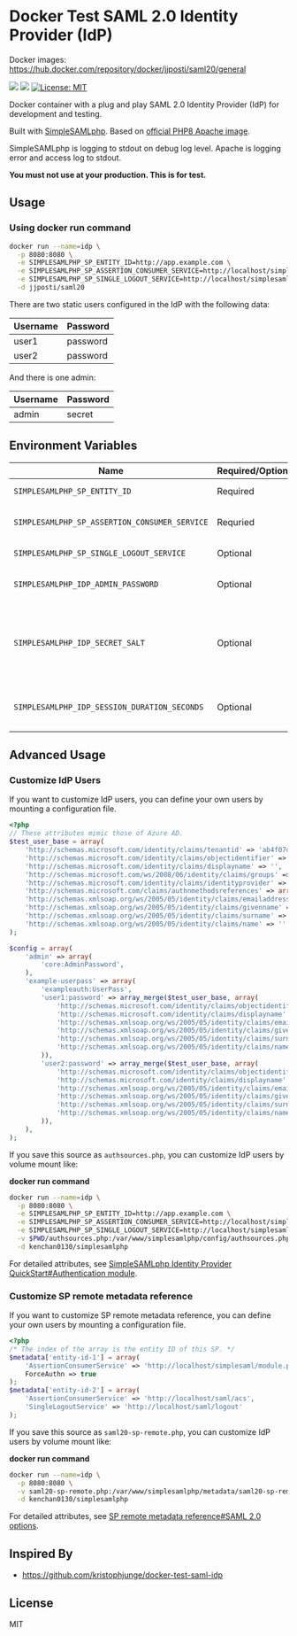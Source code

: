 # Docker Test SAML 2.0 Identity Provider (IdP)

Docker images: https://hub.docker.com/repository/docker/jjposti/saml20/general

[![](https://img.shields.io/docker/v/kenchan0130/simplesamlphp?sort=semver)](https://hub.docker.com/r/kenchan0130/simplesamlphp)
[![](https://github.com/kenchan0130/docker-simplesamlphp/workflows/CI/badge.svg)](https://github.com/kenchan0130/docker-simplesamlphp/actions?query=workflow%3ACI)
[![License: MIT](https://img.shields.io/badge/License-MIT-yellow.svg)](https://github.com/kenchan0130/docker-simplesamlphp/blob/master/LICENSE)

Docker container with a plug and play SAML 2.0 Identity Provider (IdP) for development and testing.

Built with [SimpleSAMLphp](https://simplesamlphp.org/). Based on [official PHP8 Apache image](https://hub.docker.com/_/php/).

SimpleSAMLphp is logging to stdout on debug log level. Apache is logging error and access log to stdout.

**You must not use at your production. This is for test.**

## Usage

### Using docker run command

```sh
docker run --name=idp \
  -p 8080:8080 \
  -e SIMPLESAMLPHP_SP_ENTITY_ID=http://app.example.com \
  -e SIMPLESAMLPHP_SP_ASSERTION_CONSUMER_SERVICE=http://localhost/simplesaml/module.php/saml/sp/saml2-acs.php/test-sp \
  -e SIMPLESAMLPHP_SP_SINGLE_LOGOUT_SERVICE=http://localhost/simplesaml/module.php/saml/sp/saml2-logout.php/test-sp \
  -d jjposti/saml20
```

There are two static users configured in the IdP with the following data:

Username|Password
---|---
user1|password
user2|password

And there is one admin:

Username|Password
---|---
admin|secret

## Environment Variables

Name|Required/Optional|Description
---|---|---
`SIMPLESAMLPHP_SP_ENTITY_ID`|Required|The entity ID of your SP.
`SIMPLESAMLPHP_SP_ASSERTION_CONSUMER_SERVICE`|Requried|The assertion consumer service of your SP.
`SIMPLESAMLPHP_SP_SINGLE_LOGOUT_SERVICE`|Optional|The single logout url of your SP.
`SIMPLESAMLPHP_IDP_ADMIN_PASSWORD`|Optional|The password of admin of this IdP. Default is `secret`.
`SIMPLESAMLPHP_IDP_SECRET_SALT`|Optional|This is a secret salt used by this IdP when it needs to generate a secure hash of a value. Default is `defaultsecretsalt`.
`SIMPLESAMLPHP_IDP_SESSION_DURATION_SECONDS`|Optional|This value is the duration of the session of this IdP in seconds.

## Advanced Usage

### Customize IdP Users

If you want to customize IdP users, you can define your own users by mounting a configuration file.

```php
<?php
// These attributes mimic those of Azure AD.
$test_user_base = array(
    'http://schemas.microsoft.com/identity/claims/tenantid' => 'ab4f07dc-b661-48a3-a173-d0103d6981b2',
    'http://schemas.microsoft.com/identity/claims/objectidentifier' => '',
    'http://schemas.microsoft.com/identity/claims/displayname' => '',
    'http://schemas.microsoft.com/ws/2008/06/identity/claims/groups' => array(),
    'http://schemas.microsoft.com/identity/claims/identityprovider' => 'https://sts.windows.net/da2a1472-abd3-47c9-95a4-4a0068312122/',
    'http://schemas.microsoft.com/claims/authnmethodsreferences' => array('http://schemas.microsoft.com/ws/2008/06/identity/authenticationmethod/password', 'http://schemas.microsoft.com/claims/multipleauthn'),
    'http://schemas.xmlsoap.org/ws/2005/05/identity/claims/emailaddress' => '',
    'http://schemas.xmlsoap.org/ws/2005/05/identity/claims/givenname' => '',
    'http://schemas.xmlsoap.org/ws/2005/05/identity/claims/surname' => '',
    'http://schemas.xmlsoap.org/ws/2005/05/identity/claims/name' => ''
);

$config = array(
    'admin' => array(
        'core:AdminPassword',
    ),
    'example-userpass' => array(
        'exampleauth:UserPass',
        'user1:password' => array_merge($test_user_base, array(
            'http://schemas.microsoft.com/identity/claims/objectidentifier' => 'f2d75402-e1ae-40fe-8cc9-98ca1ab9cd5e',
            'http://schemas.microsoft.com/identity/claims/displayname' => 'User1 Taro',
            'http://schemas.xmlsoap.org/ws/2005/05/identity/claims/emailaddress' => 'user1@example.com',
            'http://schemas.xmlsoap.org/ws/2005/05/identity/claims/givenname' => 'Taro',
            'http://schemas.xmlsoap.org/ws/2005/05/identity/claims/surname' => 'User1',
            'http://schemas.xmlsoap.org/ws/2005/05/identity/claims/name' => 'user1@example.com'
        )),
        'user2:password' => array_merge($test_user_base, array(
            'http://schemas.microsoft.com/identity/claims/objectidentifier' => 'f2a94916-2fcb-4b68-9eb1-5436309006a3',
            'http://schemas.microsoft.com/identity/claims/displayname' => 'User2 Taro',
            'http://schemas.xmlsoap.org/ws/2005/05/identity/claims/emailaddress' => 'user2@example.com',
            'http://schemas.xmlsoap.org/ws/2005/05/identity/claims/givenname' => 'Taro',
            'http://schemas.xmlsoap.org/ws/2005/05/identity/claims/surname' => 'User2',
            'http://schemas.xmlsoap.org/ws/2005/05/identity/claims/name' => 'user2@example.com'
        )),
    ),
);
```

If you save this source as `authsources.php`, you can customize IdP users by volume mount like:

**docker run command**

```sh
docker run --name=idp \
  -p 8080:8080 \
  -e SIMPLESAMLPHP_SP_ENTITY_ID=http://app.example.com \
  -e SIMPLESAMLPHP_SP_ASSERTION_CONSUMER_SERVICE=http://localhost/simplesaml/module.php/saml/sp/saml2-acs.php/test-sp \
  -e SIMPLESAMLPHP_SP_SINGLE_LOGOUT_SERVICE=http://localhost/simplesaml/module.php/saml/sp/saml2-logout.php/test-sp \
  -v $PWD/authsources.php:/var/www/simplesamlphp/config/authsources.php \
  -d kenchan0130/simplesamlphp
```

For detailed attributes, see [SimpleSAMLphp Identity Provider QuickStart#Authentication module](https://simplesamlphp.org/docs/stable/simplesamlphp-idp#section_2).

### Customize SP remote metadata reference

If you want to customize SP remote metadata reference, you can define your own users by mounting a configuration file.

```php
<?php
/* The index of the array is the entity ID of this SP. */
$metadata['entity-id-1'] = array(
    'AssertionConsumerService' => 'http://localhost/simplesaml/module.php/saml/sp/saml2-acs.php/test-sp',
    ForceAuthn => true
);
$metadata['entity-id-2'] = array(
    'AssertionConsumerService' => 'http://localhost/saml/acs',
    'SingleLogoutService' => 'http://localhost/saml/logout'
);
```

If you save this source as `saml20-sp-remote.php`, you can customize IdP users by volume mount like:

**docker run command**

```sh
docker run --name=idp \
  -p 8080:8080 \
  -v saml20-sp-remote.php:/var/www/simplesamlphp/metadata/saml20-sp-remote.php \
  -d kenchan0130/simplesamlphp
```


For detailed attributes, see [SP remote metadata reference#SAML 2.0 options](https://simplesamlphp.org/docs/stable/simplesamlphp-reference-sp-remote#section_2).

## Inspired By

- https://github.com/kristophjunge/docker-test-saml-idp

## License

MIT
